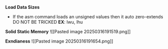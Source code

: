 **Load Data Sizes**
- If the asm command loads an unsigned values then it auto zero-extends DO NOT BE TRICKED
**EX**: lwu, lhu

**Solid Static Memory**
![[Pasted image 20250316191519.png]]

**Exndianess**
![[Pasted image 20250316191654.png]]